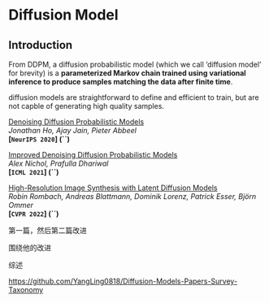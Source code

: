 # Diffusion Model





## Introduction

From DDPM, a diffusion probabilistic model (which we call ‘diffusion model’ for brevity) is a **parameterized Markov chain trained using variational inference to produce samples matching the data after finite time**.

> 

diffusion models are straightforward to define and efficient to train, but are not capble of generating high quality samples.







[Denoising Diffusion Probabilistic Models](https://arxiv.org/abs/2006.11239)  
*Jonathan Ho, Ajay Jain, Pieter Abbeel*  
**[`NeurIPS 2020`] (``)** 

[Improved Denoising Diffusion Probabilistic Models](https://arxiv.org/abs/2102.09672)  
*Alex Nichol, Prafulla Dhariwal*  
**[`ICML 2021`] (``)** 

[High-Resolution Image Synthesis with Latent Diffusion Models](https://arxiv.org/abs/2112.10752)  
*Robin Rombach, Andreas Blattmann, Dominik Lorenz, Patrick Esser, Björn Ommer*  
**[`CVPR 2022`] (``)** 

第一篇，然后第二篇改进

围绕他的改进







综述

https://github.com/YangLing0818/Diffusion-Models-Papers-Survey-Taxonomy
